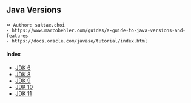 ## Java Versions

```
ㅁ Author: suktae.choi
- https://www.marcobehler.com/guides/a-guide-to-java-versions-and-features
- https://docs.oracle.com/javase/tutorial/index.html
```

#### Index

- [JDK 6](jdk-6)
- [JDK 8](jdk-8)
- [JDK 9](jdk-9)
- [JDK 10](jdk-10)
- [JDK 11](jdk-11)
